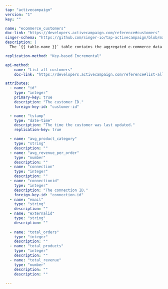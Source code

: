 ```yaml
---
tap: "activecampaign"
version: "1"
key: ""

name: "ecommerce_customers"
doc-link: "https://developers.activecampaign.com/reference#customers"
singer-schema: "https://github.com/singer-io/tap-activecampaign/blob/master/tap_activecampaign/schemas/ecommerce_customers.json"
description: |
  The `{{ table.name }}` table contains the aggregated e-commerce data from customers in your {{ integration.display_name }} account who are using an external e-commerce service.

replication-method: "Key-based Incremental"

api-method:
    name: "List all customers"
    doc-link: "https://developers.activecampaign.com/reference#list-all-customers"

attributes:
  - name: "id"
    type: "integer"
    primary-key: true
    description: "The customer ID."
    foreign-key-id: "customer-id"

  - name: "tstamp"
    type: "date-time"
    description: "The time the customer was last updated."
    replication-key: true

  - name: "avg_product_category"
    type: "string"
    description: ""
  - name: "avg_revenue_per_order"
    type: "number"
    description: ""
  - name: "connection"
    type: "integer"
    description: ""
  - name: "connectionid"
    type: "integer"
    description: "The connection ID."
    foreign-key-id: "connection-id"
  - name: "email"
    type: "string"
    description: ""
  - name: "externalid"
    type: "string"
    description: ""
  
  - name: "total_orders"
    type: "integer"
    description: ""
  - name: "total_products"
    type: "integer"
    description: ""
  - name: "total_revenue"
    type: "number"
    description: ""
    description: ""
  
---
```


